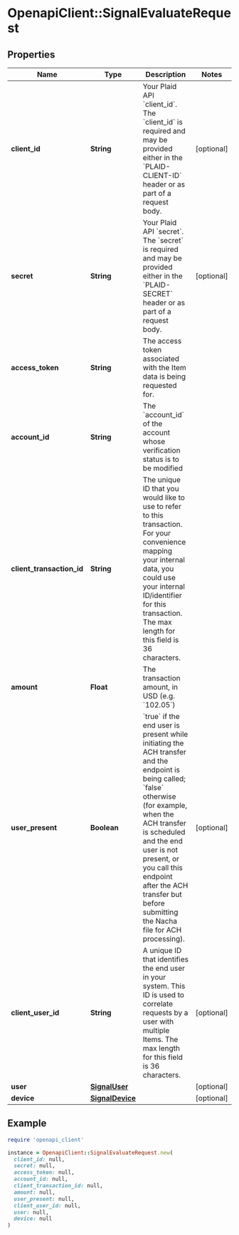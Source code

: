 # OpenapiClient::SignalEvaluateRequest

## Properties

| Name | Type | Description | Notes |
| ---- | ---- | ----------- | ----- |
| **client_id** | **String** | Your Plaid API &#x60;client_id&#x60;. The &#x60;client_id&#x60; is required and may be provided either in the &#x60;PLAID-CLIENT-ID&#x60; header or as part of a request body. | [optional] |
| **secret** | **String** | Your Plaid API &#x60;secret&#x60;. The &#x60;secret&#x60; is required and may be provided either in the &#x60;PLAID-SECRET&#x60; header or as part of a request body. | [optional] |
| **access_token** | **String** | The access token associated with the Item data is being requested for. |  |
| **account_id** | **String** | The &#x60;account_id&#x60; of the account whose verification status is to be modified |  |
| **client_transaction_id** | **String** | The unique ID that you would like to use to refer to this transaction. For your convenience mapping your internal data, you could use your internal ID/identifier for this transaction. The max length for this field is 36 characters. |  |
| **amount** | **Float** | The transaction amount, in USD (e.g. &#x60;102.05&#x60;) |  |
| **user_present** | **Boolean** | &#x60;true&#x60; if the end user is present while initiating the ACH transfer and the endpoint is being called; &#x60;false&#x60; otherwise (for example, when the ACH transfer is scheduled and the end user is not present, or you call this endpoint after the ACH transfer but before submitting the Nacha file for ACH processing). | [optional] |
| **client_user_id** | **String** | A unique ID that identifies the end user in your system. This ID is used to correlate requests by a user with multiple Items. The max length for this field is 36 characters. | [optional] |
| **user** | [**SignalUser**](SignalUser.md) |  | [optional] |
| **device** | [**SignalDevice**](SignalDevice.md) |  | [optional] |

## Example

```ruby
require 'openapi_client'

instance = OpenapiClient::SignalEvaluateRequest.new(
  client_id: null,
  secret: null,
  access_token: null,
  account_id: null,
  client_transaction_id: null,
  amount: null,
  user_present: null,
  client_user_id: null,
  user: null,
  device: null
)
```

